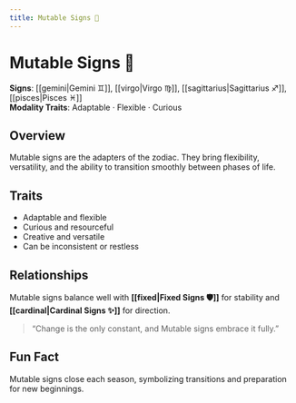 ```yaml
---
title: Mutable Signs 🌙
---
```

# Mutable Signs 🌙  

**Signs**: [[gemini|Gemini ♊]], [[virgo|Virgo ♍]], [[sagittarius|Sagittarius ♐]], [[pisces|Pisces ♓]]  
**Modality Traits**: Adaptable · Flexible · Curious  

## Overview  
Mutable signs are the adapters of the zodiac. They bring flexibility, versatility, and the ability to transition smoothly between phases of life.  

## Traits  
- Adaptable and flexible  
- Curious and resourceful  
- Creative and versatile  
- Can be inconsistent or restless  

## Relationships  
Mutable signs balance well with **[[fixed|Fixed Signs 🛡]]** for stability and **[[cardinal|Cardinal Signs ✨]]** for direction.  

> “Change is the only constant, and Mutable signs embrace it fully.”  

## Fun Fact  
Mutable signs close each season, symbolizing transitions and preparation for new beginnings.